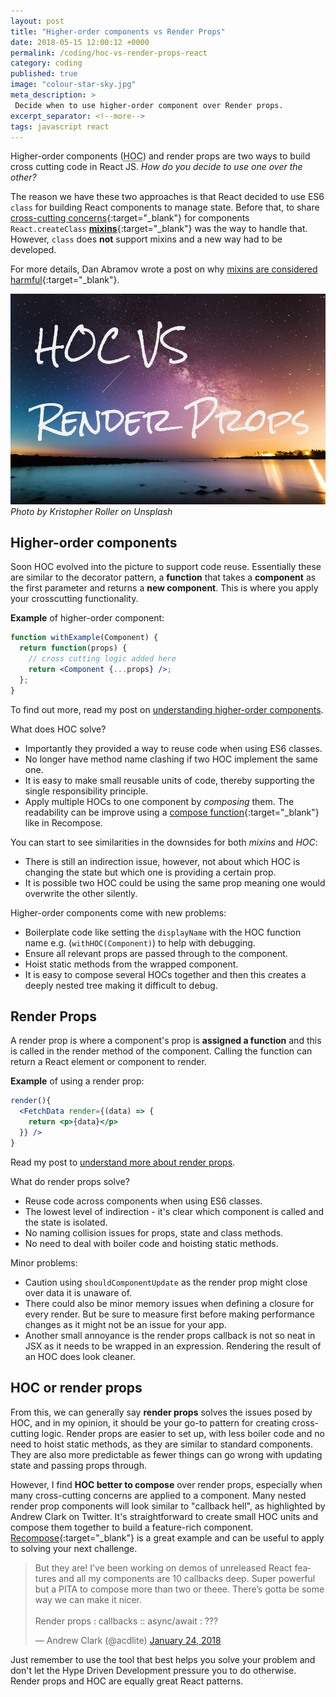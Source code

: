 ```yaml
---
layout: post
title: "Higher-order components vs Render Props"
date: 2018-05-15 12:00:12 +0000
permalink: /coding/hoc-vs-render-props-react
category: coding
published: true
image: "colour-star-sky.jpg"
meta_description: >
 Decide when to use higher-order component over Render props.
excerpt_separator: <!--more-->
tags: javascript react
---
```


Higher-order components (<abbr title="higher-order component">HOC</abbr>) and render props are two ways to build cross cutting code in React JS. _How do you decide to use one over the other?_

<!--more-->

The reason we have these two approaches is that React decided to use ES6 `class` for building React components to manage state. Before that, to share [cross-cutting concerns](https://stackoverflow.com/questions/23700540/cross-cutting-concern-example){:target="\_blank"} for components `React.createClass` [**mixins**](https://github.com/facebook/react/blob/0.14-stable/docs/docs/05-reusable-components.md#mixins){:target="\_blank"} was the way to handle that. However, `class` does **not** support mixins and a new way had to be developed.

For more details, Dan Abramov wrote a post on why [mixins are considered harmful](https://reactjs.org/blog/2016/07/13/mixins-considered-harmful.html){:target="\_blank"}.

![Colourful starry night](/images/colour-star-sky.jpg)
_Photo by Kristopher Roller on Unsplash_

## Higher-order components

Soon HOC evolved into the picture to support code reuse. Essentially these are similar to the decorator pattern, a **function** that takes a **component** as the first parameter and returns a **new component**. This is where you apply your crosscutting functionality.

**Example** of higher-order component:

```jsx
function withExample(Component) {
  return function(props) {
    // cross cutting logic added here
    return <Component {...props} />;
  };
}
```

To find out more, read my post on [understanding higher-order components](/coding/understanding-higher-order-components).

What does HOC solve?

* Importantly they provided a way to reuse code when using ES6 classes.
* No longer have method name clashing if two HOC implement the same one.
* It is easy to make small reusable units of code, thereby supporting the single responsibility principle.
* Apply multiple HOCs to one component by _composing_ them. The readability can be improve using a [compose function](https://github.com/acdlite/recompose#composition){:target="\_blank"} like in Recompose.

You can start to see similarities in the downsides for both _mixins_ and _HOC_:

* There is still an indirection issue, however, not about which HOC is changing the state but which one is providing a certain prop.
* It is possible two HOC could be using the same prop meaning one would overwrite the other silently.

Higher-order components come with new problems:

* Boilerplate code like setting the `displayName` with the HOC function name e.g. (`withHOC(Component)`) to help with debugging.
* Ensure all relevant props are passed through to the component.
* Hoist static methods from the wrapped component.
* It is easy to compose several HOCs together and then this creates a deeply nested tree making it difficult to debug.

## Render Props

A render prop is where a component's prop is **assigned a function** and this is called in the render method of the component. Calling the function can return a React element or component to render.

**Example** of using a render prop:

```jsx
render(){
  <FetchData render={(data) => {
    return <p>{data}</p>
  }} />
}
```

Read my post to [understand more about render props](/coding/understanding-render-props-react-js).

What do render props solve?

* Reuse code across components when using ES6 classes.
* The lowest level of indirection - it's clear which component is called and the state is isolated.
* No naming collision issues for props, state and class methods.
* No need to deal with boiler code and hoisting static methods.

Minor problems:

* Caution using `shouldComponentUpdate` as the render prop might close over data it is unaware of.
* There could also be minor memory issues when defining a closure for every render. But be sure to measure first before making performance changes as it might not be an issue for your app.
* Another small annoyance is the render props callback is not so neat in JSX as it needs to be wrapped in an expression. Rendering the result of an HOC does look cleaner.

## HOC or render props

From this, we can generally say **render props** solves the issues posed by HOC, and in my opinion, it should be your go-to pattern for creating cross-cutting logic. Render props are easier to set up, with less boiler code and no need to hoist static methods, as they are similar to standard components. They are also more predictable as fewer things can go wrong with updating state and passing props through.

However, I find **HOC better to compose** over render props, especially when many cross-cutting concerns are applied to a component. Many nested render prop components will look similar to "callback hell", as highlighted by Andrew Clark on Twitter. It's straightforward to create small HOC units and compose them together to build a feature-rich component. [Recompose](https://github.com/acdlite/recompose){:target="\_blank"} is a great example and can be useful to apply to solving your next challenge.

<blockquote class="twitter-tweet" data-lang="en"><p lang="en" dir="ltr">But they are! I’ve been working on demos of unreleased React features and all my components are 10 callbacks deep. Super powerful but a PITA to compose more than two or theee. There’s gotta be some way we can make it nicer.<br><br>Render props : callbacks :: async/await : ???</p>&mdash; Andrew Clark (@acdlite) <a href="https://twitter.com/acdlite/status/955954032194895872?ref_src=twsrc%5Etfw">January 24, 2018</a></blockquote>
<script async src="https://platform.twitter.com/widgets.js" charset="utf-8"></script>

Just remember to use the tool that best helps you solve your problem and don't let the Hype Driven Development pressure you to do otherwise. Render props and HOC are equally great React patterns.
